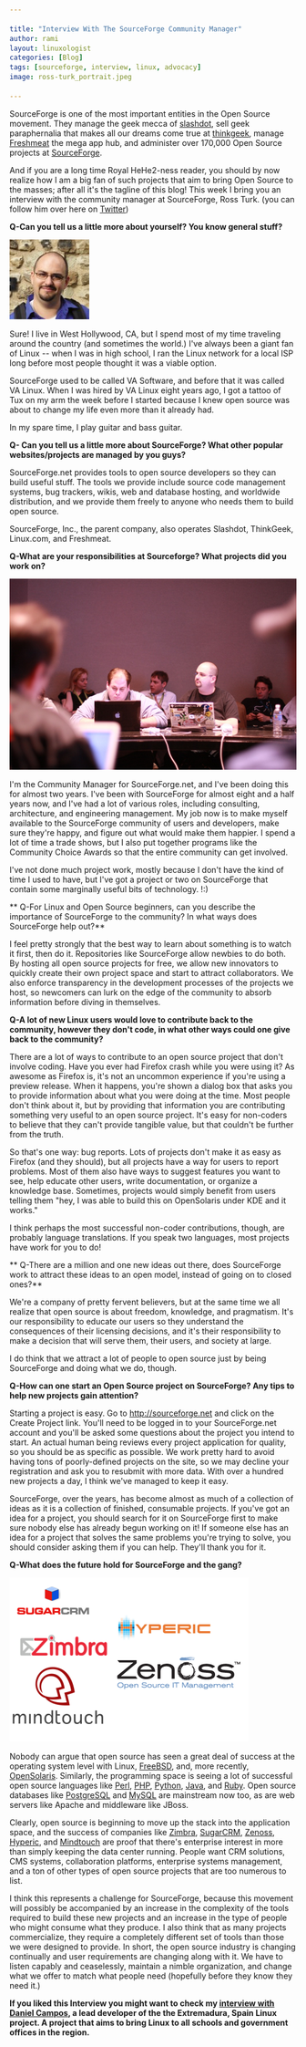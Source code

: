 ```yaml
---

title: "Interview With The SourceForge Community Manager"
author: rami
layout: linuxologist
categories: [Blog]
tags: [sourceforge, interview, linux, advocacy]
image: ross-turk_portrait.jpeg

---
```


SourceForge is one of the most important entities in the Open Source movement. They manage the geek mecca of [slashdot](http://www.slashdot.com), sell geek paraphernalia that makes all our dreams come true at [thinkgeek](http://www.thinkgeek.com), manage [Freshmeat](http://www.freshmeat.net/) the mega app hub, and administer over 170,000 Open Source projects at [SourceForge](http://www.sourceforge.net).


And if you are a long time Royal HeHe2-ness reader, you should by now realize how I am a big fan of such projects that aim to bring Open Source to the masses; after all it's the tagline of this blog! This week I bring you an interview with the community manager at SourceForge, Ross Turk. (you can follow him over here on [Twitter](http://twitter.com/rossturk))

**Q-Can you tell us a little more about yourself? You know general stuff?**

![ross-turk_portrait](/assets/images/content/blog/ross-turk_portrait.jpeg)

Sure! I live in West Hollywood, CA, but I spend most of my time traveling around the country (and sometimes the world.) I've always been a giant fan of Linux -- when I was in high school, I ran the Linux network for a local ISP long before most people thought it was a viable option.

SourceForge used to be called VA Software, and before that it was called VA Linux. When I was hired by VA Linux eight years ago, I got a tattoo of Tux on my arm the week before I started because I knew open source was about to change my life even more than it already had.

In my spare time, I play guitar and bass guitar.

**Q- Can you tell us a little more about SourceForge? What other popular websites/projects are managed by you guys?**

SourceForge.net provides tools to open source developers so they can build useful stuff. The tools we provide include source code management systems, bug trackers, wikis, web and database hosting, and worldwide distribution, and we provide them freely to anyone who needs them to build open source.

SourceForge, Inc., the parent company, also operates Slashdot, ThinkGeek, Linux.com, and Freshmeat.

**Q-What are your responsibilities at Sourceforge? What projects did you work on?**

![Ross Turk Sourceforge Conference](/assets/images/content/blog/ross-turk-sourceforge-conference.jpg)

I'm the Community Manager for SourceForge.net, and I've been doing this for almost two years. I've been with SourceForge for almost eight and a half years now, and I've had a lot of various roles, including consulting, architecture, and engineering management. My job now is to make myself available to the SourceForge community of users and developers, make sure they're happy, and figure out what would make them happier. I spend a lot of time a trade shows, but I also put together programs like the Community Choice Awards so that the entire community can get involved.

I've not done much project work, mostly because I don't have the kind of time I used to have, but I've got a project or two on SourceForge that contain some marginally useful bits of technology. !:)

** Q-For Linux and Open Source beginners, can you describe the importance of SourceForge to the community? In what ways does SourceForge help out?**

I feel pretty strongly that the best way to learn about something is to watch it first, then do it. Repositories like SourceForge allow newbies to do both. By hosting all open source projects for free, we allow new innovators to quickly create their own project space and start to attract collaborators. We also enforce transparency in the development processes of the projects we host, so newcomers can lurk on the edge of the community to absorb information before diving in themselves.

**Q-A lot of new Linux users would love to contribute back to the community, however they don't code, in what other ways could one give back to the community?**

There are a lot of ways to contribute to an open source project that don't involve coding. Have you ever had Firefox crash while you were using it? As awesome as Firefox is, it's not an uncommon experience if you're using a preview release. When it happens, you're shown a dialog box that asks you to provide information about what you were doing at the time. Most people don't think about it, but by providing that information you are contributing something very useful to an open source project. It's easy for non-coders to believe that they can't provide tangible value, but that couldn't be further from the truth.

So that's one way: bug reports. Lots of projects don't make it as easy as Firefox (and they should), but all projects have a way for users to report problems. Most of them also have ways to suggest features you want to see, help educate other users, write documentation, or organize a knowledge base. Sometimes, projects would simply benefit from users telling them "hey, I was able to build this on OpenSolaris under KDE and it works."

I think perhaps the most successful non-coder contributions, though, are probably language translations. If you speak two languages, most projects have work for you to do!

** Q-There are a million and one new ideas out there, does SourceForge work to attract these ideas to an open model, instead of going on to closed ones?**

We're a company of pretty fervent believers, but at the same time we all realize that open source is about freedom, knowledge, and pragmatism. It's our responsibility to educate our users so they understand the consequences of their licensing decisions, and it's their responsibility to make a decision that will serve them, their users, and society at large.

I do think that we attract a lot of people to open source just by being SourceForge and doing what we do, though.

**Q-How can one start an Open Source project on SourceForge? Any tips to help new projects gain attention?**

Starting a project is easy. Go to http://sourceforge.net and click on the Create Project link. You'll need to be logged in to your SourceForge.net account and you'll be asked some questions about the project you intend to start. An actual human being reviews every project application for quality, so you should be as specific as possible. We work pretty hard to avoid having tons of poorly-defined projects on the site, so we may decline your registration and ask you to resubmit with more data. With over a hundred new projects a day, I think we've managed to keep it easy.

SourceForge, over the years, has become almost as much of a collection of ideas as it is a collection of finished, consumable projects. If you've got an idea for a project, you should search for it on SourceForge first to make sure nobody else has already begun working on it! If someone else has an idea for a project that solves the same problems you're trying to solve, you should consider asking them if you can help. They'll thank you for it.

**Q-What does the future hold for SourceForge and the gang?**

![Open Source Project Logos](/assets/images/content/blog/opensourceprojectlogos.png)

Nobody can argue that open source has seen a great deal of success at the operating system level with Linux, [FreeBSD](http://www.freebsd.org), and, more recently, [OpenSolaris](http://www.opensolaris.org). Similarly, the programming space is seeing a lot of successful open source languages like [Perl](http://www.perl.org), [PHP](http://www.php.net), [Python](http://www.python.org), [Java](http://www.java.com), and [Ruby](http://www.ruby-lang.org/en/). Open source databases like [PostgreSQL](http://www.postgresql.org) and [MySQL](http://www.mysql.com) are mainstream now too, as are web servers like Apache and middleware like JBoss.

Clearly, open source is beginning to move up the stack into the application space, and the success of companies like [Zimbra](http://www.zimbra.com), [SugarCRM](http://www.sugarcrm.com), [Zenoss](http://www.zenoss.com), [Hyperic](http://www.hyperic.com), and [Mindtouch](http://www.mindtouch.com) are proof that there's enterprise interest in more than simply keeping the data center running. People want CRM solutions, CMS systems, collaboration platforms, enterprise systems management, and a ton of other types of open source projects that are too numerous to list.

I think this represents a challenge for SourceForge, because this movement will possibly be accompanied by an increase in the complexity of the tools required to build these new projects and an increase in the type of people who might consume what they produce. I also think that as many projects commercialize, they require a completely different set of tools than those we were designed to provide. In short, the open source industry is changing continually and user requirements are changing along with it. We have to listen capably and ceaselessly, maintain a nimble organization, and change what we offer to match what people need (hopefully before they know they need it.)

**If you liked this Interview you might want to check my [interview with Daniel Campos](/2008/02/07/an-interview-with-spanish-region-extremadura-linux-developer), a lead developer of the the Extremadura, Spain Linux project. A project that aims to bring Linux to all schools and government offices in the region.**

